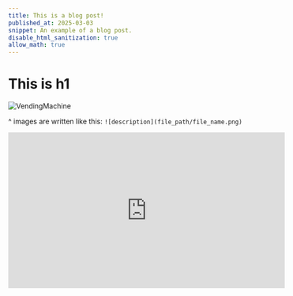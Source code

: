 ```yaml
---
title: This is a blog post!
published_at: 2025-03-03
snippet: An example of a blog post.
disable_html_sanitization: true
allow_math: true
---
```

# This is h1

![VendingMachine](static/vendingmachine.jpg)

^ images are written like this: `![description](file_path/file_name.png)`


<iframe width="560" height="315" src="https://www.youtube.com/embed/5VaKdkievIk?si=See_z2xPINMSU81A" title="YouTube video player" frameborder="0" allow="accelerometer; autoplay; clipboard-write; encrypted-media; gyroscope; picture-in-picture; web-share" referrerpolicy="strict-origin-when-cross-origin" allowfullscreen></iframe>
